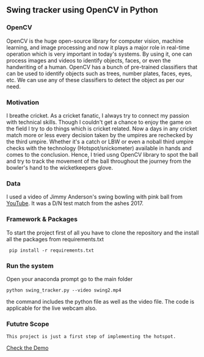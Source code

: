 ## Swing tracker using OpenCV in Python
### OpenCV
OpenCV is the huge open-source library for computer vision, machine learning, and image processing and now it plays a major role in real-time operation which is very important in today's systems. By using it, one can process images and videos to identify objects, faces, or even the handwriting of a human. OpenCV has a bunch of pre-trained classifiers that can be used to identify objects such as trees, number plates, faces, eyes, etc. We can use any of these classifiers to detect the object as per our need.

### Motivation
I breathe cricket. As a cricket fanatic, I always try to connect my passion with technical skills. Though I couldn't get a chance to enjoy the game on the field I try to do things which is cricket related. Now a days in any cricket match more or less every decision taken by the umpires are rechecked by the third umpire. Whether it's a catch or LBW or even a noball third umpire checks with the technology (Hotspot/snickometer) available in hands and comes to the conclusion. Hence, I tried usng OpenCV library to spot the ball and try to track the movement of the ball throughout the journey from the bowler's hand to the wicketkeepers glove. 

### Data
I used a video of Jimmy Anderson's swing bowling with pink ball from <a href="https://www.youtube.com/watch?v=XRviyt1lioA">YouTube</a>. It was a D/N test match from the ashes 2017.
### Framework & Packages
To start the project first of all you have to clone the repository and the install all the packages from requirements.txt
```
 pip install -r requirements.txt 
```
### Run the system
Open your anaconda prompt go to the main folder
```
python swing_tracker.py --video swing2.mp4
```
the command includes the python file as well as the video file. The code is applicable for the live webcam also.


### Fututre Scope
    This project is just a first step of implementing the hotspot.

<a href="https://youtu.be/SlPtlaAIG24">Check the Demo</a>
